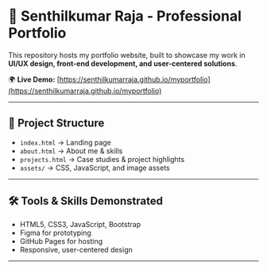 # 👤 Senthilkumar Raja - Professional Portfolio

This repository hosts my portfolio website, built to showcase my work in **UI/UX design, front-end development, and user-centered solutions**.

🌍 **Live Demo:** [https://senthilkumarraja.github.io/myportfolio](https://senthilkumarraja.github.io/myportfolio)

---

## 📂 Project Structure
- `index.html` → Landing page
- `about.html` → About me & skills
- `projects.html` → Case studies & project highlights
- `assets/` → CSS, JavaScript, and image assets

---

## 🛠️ Tools & Skills Demonstrated
- HTML5, CSS3, JavaScript, Bootstrap
- Figma for prototyping
- GitHub Pages for hosting
- Responsive, user-centered design

---
